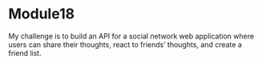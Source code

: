 # Module18
My challenge is to build an API for a social network web application where users can share their thoughts, react to friends’ thoughts, and create a friend list. 

